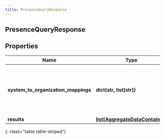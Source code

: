 ```yaml
---
title: PresenceQueryResponse
---
```

## PresenceQueryResponse

## Properties

|Name | Type | Description | Notes|
|------------ | ------------- | ------------- | -------------|
| **system_to_organization_mappings** | **dict(str, list[str])** | A mapping from system presence to a list of organization presence ids | [optional] |
| **results** | [**list[AggregateDataContainer]**](AggregateDataContainer.html) |  | [optional] |
{: class="table table-striped"}


